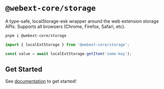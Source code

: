 # `@webext-core/storage`

A type-safe, localStorage-esk wrapper around the web extension storage APIs. Supports all browsers (Chrome, Firefox, Safari, etc).

```bash
pnpm i @webext-core/storage
```

```ts
import { localExtStorage } from '@webext-core/storage';

const value = await localExtStorage.getItem('some-key');
```

## Get Started

See [documentation](https://webext-core.aklinker1.io/storage) to get started!
